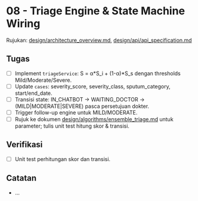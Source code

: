 # 08 - Triage Engine & State Machine Wiring

Rujukan: [design/architecture_overview.md](../../design/architecture_overview.md), [design/api/api_specification.md](../../design/api/api_specification.md)

## Tugas

- [ ] Implement `triageService`: S = α*S_i + (1-α)*S_s dengan thresholds Mild/Moderate/Severe.
- [ ] Update `cases`: severity_score, severity_class, sputum_category, start/end_date.
- [ ] Transisi state: IN_CHATBOT → WAITING_DOCTOR → (MILD|MODERATE|SEVERE) pasca persetujuan dokter.
- [ ] Trigger follow-up engine untuk MILD/MODERATE.
 - [ ] Rujuk ke dokumen [design/algorithms/ensemble_triage.md](../../design/algorithms/ensemble_triage.md) untuk parameter; tulis unit test hitung skor & transisi.

## Verifikasi

- [ ] Unit test perhitungan skor dan transisi.

## Catatan

- ...
